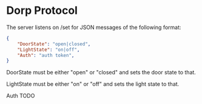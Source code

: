 # Dorp Protocol

The server listens on /set for JSON messages of the following format:

```JSON
{
	"DoorState": "open|closed",
	"LightState": "on|off",
	"Auth": "auth token",
}
```

DoorState must be either "open" or "closed" and sets the door state to that.

LightState must be either "on" or "off" and sets the light state to that.

Auth TODO

